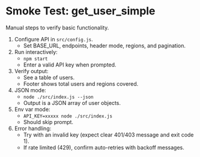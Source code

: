 # Smoke Test: get_user_simple

Manual steps to verify basic functionality.

1. Configure API in `src/config.js`.
   - Set BASE_URL, endpoints, header mode, regions, and pagination.
2. Run interactively:
   - `npm start`
   - Enter a valid API key when prompted.
3. Verify output:
   - See a table of users.
   - Footer shows total users and regions covered.
4. JSON mode:
   - `node ./src/index.js --json`
   - Output is a JSON array of user objects.
5. Env var mode:
   - `API_KEY=xxxxx node ./src/index.js`
   - Should skip prompt.
6. Error handling:
   - Try with an invalid key (expect clear 401/403 message and exit code 1).
   - If rate limited (429), confirm auto-retries with backoff messages.
